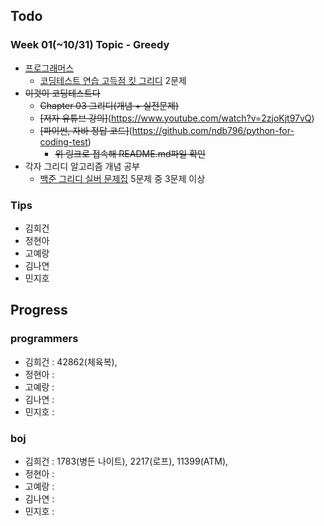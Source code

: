 
## Todo
### Week 01(~10/31) Topic - Greedy

- [프로그래머스](https://programmers.co.kr)
	- [코딩테스트 연습 고득점 킷 그리디](https://programmers.co.kr/learn/courses/30/parts/12244) 2문제
- ~~이것이 코딩테스트다~~
	- ~~Chapter 03 그리디(개념 + 실전문제)~~
	- ~~[저자 유튜브 강의]~~(https://www.youtube.com/watch?v=2zjoKjt97vQ)
	- ~~[파이썬, 자바 정답 코드]~~(https://github.com/ndb796/python-for-coding-test)
		- ~~위 링크로 접속해 README.md파일 확인~~
- 각자 그리디 알고리즘 개념 공부
	- [백준 그리디 실버 문제집](https://www.acmicpc.net/workbook/view/5838) 5문제 중 3문제 이상
	
### Tips

- 김희건
- 정현아
- 고예랑
- 김나연
- 민지호


## Progress

### programmers
- 김희건 : 42862(체육복), 
- 정현아 :
- 고예랑 :
- 김나연 :
- 민지호 :

### boj
- 김희건 : 1783(병든 나이트), 2217(로프), 11399(ATM),  
- 정현아 :
- 고예랑 :
- 김나연 :
- 민지호 :





